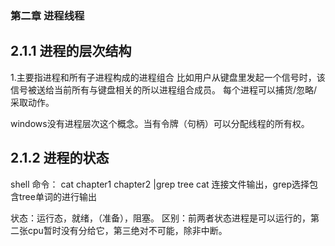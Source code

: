 
### 第二章 进程线程

## 2.1.1 进程的层次结构
1.主要指进程和所有子进程构成的进程组合
比如用户从键盘里发起一个信号时，该信号被送给当前所有与键盘相关的所以进程组合成员。
每个进程可以捕货/忽略/采取动作。

windows没有进程层次这个概念。当有令牌（句柄）可以分配线程的所有权。
## 2.1.2 进程的状态
shell 命令： cat chapter1 chapter2 |grep tree
cat 连接文件输出，grep选择包含tree单词的进行输出

状态：运行态，就绪，（准备），阻塞。
区别：前两者状态进程是可以运行的，第二张cpu暂时没有分给它，第三绝对不可能，除非中断。
